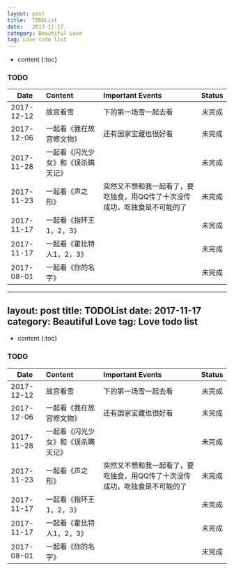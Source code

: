 ```yaml
---
layout: post
title:  TODOList
date:   2017-11-17
category: Beautiful Love
tag: Love todo list
---
```


* content
{:toc}


### TODO



| Date | Content | Important Events | Status |
| - | :- | :- | :-: |
| 2017-12-12 | 故宫看雪 | 下的第一场雪一起去看 | 未完成 |
| 2017-12-06 | 一起看《我在故宫修文物》| 还有国家宝藏也很好看 | 未完成 |
| 2017-11-28 | 一起看《闪光少女》和《误杀瞒天记》|  | 未完成 |
| 2017-11-23 | 一起看《声之形》|突然又不想和我一起看了，要吃独食，用QQ传了十次没传成功，吃独食是不可能的了|未完成|
| 2017-11-17 | 一起看《指环王1，2，3》|  | 未完成 |
| 2017-11-17 | 一起看《霍比特人1，2，3》|  | 未完成 |
| 2017-08-01 | 一起看《你的名字》|  | 未完成 |
  ---
layout: post
title:  TODOList
date:   2017-11-17
category: Beautiful Love
tag: Love todo list
---

* content
{:toc}


### TODO



| Date | Content | Important Events | Status |
| - | :- | :- | :-: |
| 2017-12-12 | 故宫看雪 | 下的第一场雪一起去看 | 未完成 |
| 2017-12-06 | 一起看《我在故宫修文物》| 还有国家宝藏也很好看 | 未完成 |
| 2017-11-28 | 一起看《闪光少女》和《误杀瞒天记》|  | 未完成 |
| 2017-11-23 | 一起看《声之形》|突然又不想和我一起看了，要吃独食，用QQ传了十次没传成功，吃独食是不可能的了|未完成|
| 2017-11-17 | 一起看《指环王1，2，3》|  | 未完成 |
| 2017-11-17 | 一起看《霍比特人1，2，3》|  | 未完成 |
| 2017-08-01 | 一起看《你的名字》|  | 未完成 |
  